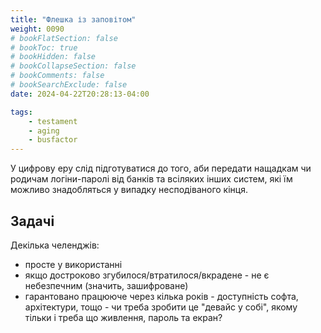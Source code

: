 ```yaml
---
title: "Флешка із заповітом"
weight: 0090
# bookFlatSection: false
# bookToc: true
# bookHidden: false
# bookCollapseSection: false
# bookComments: false
# bookSearchExclude: false
date: 2024-04-22T20:28:13-04:00

tags:
    - testament
    - aging
    - busfactor
---
```

У цифрову еру слід підготуватися до того, аби передати нащадкам чи родичам логіни-паролі від банків та всіляких інших систем, які їм можливо знадобляться у випадку несподіваного кінця.

## Задачі

Декілька челенджів:

- просте у використанні
- якщо достроково згубилося/втратилося/вкрадене - не є небезпечним (значить, зашифроване)
- гарантовано працююче через кілька років - доступність софта, архітектури, тощо - чи треба зробити це "девайс у собі", якому тільки і треба що живлення, пароль та екран?